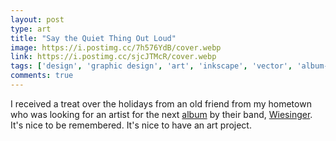 ```yaml
---
layout: post
type: art
title: "Say the Quiet Thing Out Loud"
image: https://i.postimg.cc/7h576YdB/cover.webp
link: https://i.postimg.cc/sjcJTMcR/cover.webp
tags: ['design', 'graphic design', 'art', 'inkscape', 'vector', 'album-cover', 'wiesinger', 'showcase']
comments: true
---
```


I received a treat over the holidays from an old friend from my hometown who was looking for an artist for the next [album](https://buymeacoffee.com/thefunclub/e/351324) by their band, [Wiesinger](https://wiesingermusic.com/).  It's nice to be remembered.  It's nice to have an art project.

